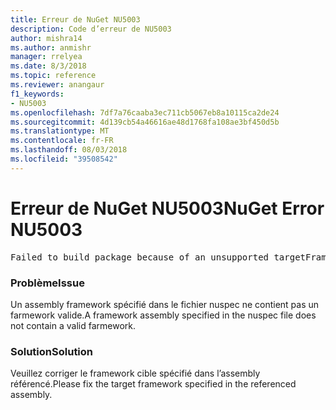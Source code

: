 ```yaml
---
title: Erreur de NuGet NU5003
description: Code d’erreur de NU5003
author: mishra14
ms.author: anmishr
manager: rrelyea
ms.date: 8/3/2018
ms.topic: reference
ms.reviewer: anangaur
f1_keywords:
- NU5003
ms.openlocfilehash: 7df7a76caaba3ec711cb5067eb8a10115ca2de24
ms.sourcegitcommit: 4d139cb54a46616ae48d1768fa108ae3bf450d5b
ms.translationtype: MT
ms.contentlocale: fr-FR
ms.lasthandoff: 08/03/2018
ms.locfileid: "39508542"
---
```

# <a name="nuget-error-nu5003"></a><span data-ttu-id="9e520-103">Erreur de NuGet NU5003</span><span class="sxs-lookup"><span data-stu-id="9e520-103">NuGet Error NU5003</span></span>
<pre>Failed to build package because of an unsupported targetFramework value on 'System.Net'.</pre>

### <a name="issue"></a><span data-ttu-id="9e520-104">Problème</span><span class="sxs-lookup"><span data-stu-id="9e520-104">Issue</span></span>

<span data-ttu-id="9e520-105">Un assembly framework spécifié dans le fichier nuspec ne contient pas un farmework valide.</span><span class="sxs-lookup"><span data-stu-id="9e520-105">A framework assembly specified in the nuspec file does not contain a valid farmework.</span></span>


### <a name="solution"></a><span data-ttu-id="9e520-106">Solution</span><span class="sxs-lookup"><span data-stu-id="9e520-106">Solution</span></span>

<span data-ttu-id="9e520-107">Veuillez corriger le framework cible spécifié dans l’assembly référencé.</span><span class="sxs-lookup"><span data-stu-id="9e520-107">Please fix the target framework specified in the referenced assembly.</span></span>


